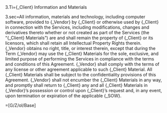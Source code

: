 3.Ti={_Client} Information and Materials

3.sec=All information, materials and technology, including computer software, provided to {_Vendor} by {_Client} or otherwise used by {_Client} in connection with the Services, including modifications, changes and derivatives thereto whether or not created as part of the Services (the “{_Client} Materials”) are and shall remain the property of {_Client} or its licensors, which shall retain all Intellectual Property Rights therein. {_Vendor} obtains no right, title, or interest therein, except that during the Term {_Vendor} may use the {_Client} Materials for the sole, exclusive, and limited purpose of performing the Services in compliance with the terms and conditions of this Agreement. {_Vendor} shall comply with the terms of any license or other agreement applicable to such {_Client} Material. All {_Client} Materials shall be subject to the confidentiality provisions of this Agreement. {_Vendor} shall not encumber the {_Client} Materials in any way, and promptly shall return to {_Client} any and all {_Client} Materials in {_Vendor}’s possession or control upon {_Client}’s request and, in any event, upon termination or expiration of the applicable {_SOW}.

=[G/Z/ol/Base]
